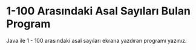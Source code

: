 # 1-100 Arasındaki Asal Sayıları Bulan Program
Java ile 1 - 100 arasındaki asal sayıları ekrana yazdıran programı yazınız.
